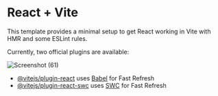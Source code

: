 # React + Vite

This template provides a minimal setup to get React working in Vite with HMR and some ESLint rules.

Currently, two official plugins are available:

![Screenshot (61)](https://github.com/user-attachments/assets/73f0865b-f18b-446f-b50c-f78425493b3b)



- [@vitejs/plugin-react](https://github.com/vitejs/vite-plugin-react/blob/main/packages/plugin-react/README.md) uses [Babel](https://babeljs.io/) for Fast Refresh
- [@vitejs/plugin-react-swc](https://github.com/vitejs/vite-plugin-react-swc) uses [SWC](https://swc.rs/) for Fast Refresh
